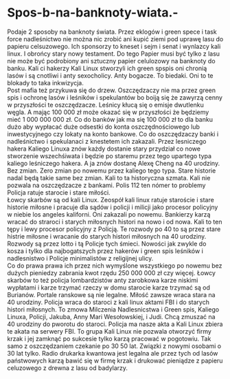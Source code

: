 # Spos-b-na-banknoty-wiata.-
Podaje 2 sposoby na banknoty świata. 
Przez eklogów i green spece i task force nadleśnictwo nie można nic zrobić ani kupić ziemi pod uprawę lasu do papieru celsuzowego. Ich sponsorzy to kneset i sejm i senat i wynlazcy kali linux. I obrońcy stary nowy testament. 
Do tego Papier musi być tylko z lasu nie może być podrobiony ani sztuczny papier celulozowy na banknoty do banku. Kali ci hakerzy Kali Linux stworzyli ich green spspis oni chronią lasów i są cnotliwi i anty sexocholicy. Anty bogacze. To biedaki. Oni to te blokady to taka inkwizycja.  
Post mafia też przykuwa się do drzew. 
Oszczędzaczy nie ma przez green spis i ochronę lasów i leśników i spekulantów bo boiją się że zawyrzą cenny w przyszłości te oszczędzacze. Leśnicy kłucą się o emisje dwutlenku węgla. A mając 100 000 zł może okazać się w przyszłości że będziemy mieć 1 000 000 000 zł. 
Co do banków jak ma się 100 000 zł to dla banku dużo aby wypłacać duże odsestki do konta oszczędnościowego lub inwestycyjnego czy lokaty na konto bankowe. Co do oszczędzaczy banki i nadleśnictwo i spekulanaci z knestetem ich zakazali. 
Przez lesniczego hakera Kaliego Linuxa znów każdy dostanie stary przydział co nowe stworzenie wszechśiwata i będzie po staremu przez tego upartego typa kaliego leśniczego hakera. A ja znów dostanę Alexę Cheng na 40 urodziny. Bez zmian. 
Zero zmian po nowemu przez kaliego tego typa. Stare historie nadal będą takie same bez zmian. Kali to ta historyczna szmata. Kali nie pozwala na oszczędzacze z bankami. Polis 112 ten nómer to problemy Policja ratuje starocie i stare miłości.  
Łowcy skarbów są od kali Linux. Zeospół kali linux ratuje staroście i stare historie miłosne i pracuje dla sądów i policji i milicji jako procesor policyjny w niebie los angeles kaliforni. Oni zakazali po nowemu. 
Bankierzy karzą wracać do straroci i starych miłosnych histori na nowo i od nowa. 
Kali to ten tępy i lewy procesor policyjny z Policją. 
Te rozwody po 40 to są przez stare histrie miłosne i wracanie do starych histori miłosnych na 40 urodziny. Rozwody są przez lotto i tą Policje tych śmieci. 
Nowości jak zwykle do kosza i tylko dla najbogatszych przez hakerów i green spis leśników i nadlesnistwo i Policje minimalistów z religijnej ulicy.  
Co do prawa prawa ich przez nich wymyślone wszystkiego po nowemu bez dużych pieniedzy zabrania kwot rzędu 250 000 000 zł czy więcej. 
Łowcy skarbów to też policja lombardzistów anty zarobkowa karze niskimi wypłatami i karze trzymać rzeczy w domu starocie karze trzymać są od Burianów. 
Portale ranskowe są nie legalne.
Miłość zawsze wraca stara na 40 urodziny.
Policja wraca do staroci z kali linux aktami FBI i do starych histori miłosnych. 
To zmowa Milczenia Nadlesnicstwa i Green spis, Kaliego Linuxa, Policji, Jakuba, Anny Mari Wesołowskiej, i Judi. 
Chcą zmuszać na 40 urodziny do pworotu do staroci. 
Policja ma nasze akta a Kali Linux zbiera te akata na serwery FBI. 
To grupa Kali Linux nie pozwala otworzyć firmy krzak i jej zamknąć po sukcesie tylko karzą pracować w pogotowiu. 
Tak samo z oszczędzaniem czekanie po 30 50 lat. Związki z nowymi osobami o 30 lat tylko. 
Radio drukarka kwantowa jest legalna ale przez tych od lasów państwowych karzą bawić się w  firmę krzak i drukować pieniądze z papieru celuzowego z drewna z lasu od badylarzy.  

